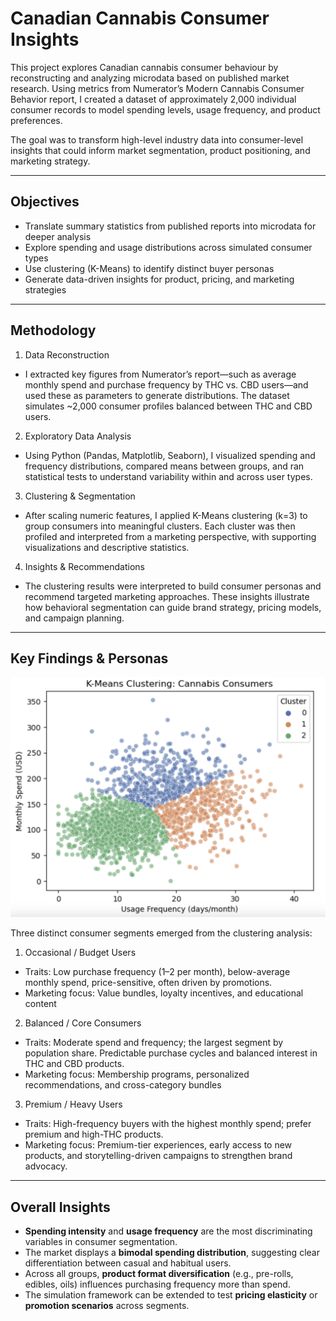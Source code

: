 # Canadian Cannabis Consumer Insights  

This project explores Canadian cannabis consumer behaviour by reconstructing and analyzing microdata based on published market research. Using metrics from Numerator’s Modern Cannabis Consumer Behavior report, I created a dataset of approximately 2,000 individual consumer records to model spending levels, usage frequency, and product preferences.

The goal was to transform high-level industry data into consumer-level insights that could inform market segmentation, product positioning, and marketing strategy.

---

## Objectives

- Translate summary statistics from published reports into microdata for deeper analysis
- Explore spending and usage distributions across simulated consumer types
- Use clustering (K-Means) to identify distinct buyer personas
- Generate data-driven insights for product, pricing, and marketing strategies

---

## Methodology

1. Data Reconstruction
- I extracted key figures from Numerator’s report—such as average monthly spend and purchase frequency by THC vs. CBD users—and used these as parameters to generate distributions. The dataset simulates ~2,000 consumer profiles balanced between THC and CBD users.

2. Exploratory Data Analysis
- Using Python (Pandas, Matplotlib, Seaborn), I visualized spending and frequency distributions, compared means between groups, and ran statistical tests to understand variability within and across user types.

3. Clustering & Segmentation
- After scaling numeric features, I applied K-Means clustering (k=3) to group consumers into meaningful clusters. Each cluster was then profiled and interpreted from a marketing perspective, with supporting visualizations and descriptive statistics.

4. Insights & Recommendations
- The clustering results were interpreted to build consumer personas and recommend targeted marketing approaches. These insights illustrate how behavioral segmentation can guide brand strategy, pricing models, and campaign planning.

---

## Key Findings & Personas

![Scatterplot](https://github.com/jordanchow1/cannabis_consumer_insights/blob/main/monthly-spend-vs-usage-frequency.png)

Three distinct consumer segments emerged from the clustering analysis:

1. Occasional / Budget Users

- Traits: Low purchase frequency (1–2 per month), below-average monthly spend, price-sensitive, often driven by promotions.
- Marketing focus: Value bundles, loyalty incentives, and educational content

2. Balanced / Core Consumers

- Traits: Moderate spend and frequency; the largest segment by population share. Predictable purchase cycles and balanced interest in THC and CBD products.
- Marketing focus: Membership programs, personalized recommendations, and cross-category bundles

3. Premium / Heavy Users

- Traits: High-frequency buyers with the highest monthly spend; prefer premium and high-THC products.
- Marketing focus: Premium-tier experiences, early access to new products, and storytelling-driven campaigns to strengthen brand advocacy.

---

## Overall Insights

- **Spending intensity** and **usage frequency** are the most discriminating variables in consumer segmentation.  
- The market displays a **bimodal spending distribution**, suggesting clear differentiation between casual and habitual users.  
- Across all groups, **product format diversification** (e.g., pre-rolls, edibles, oils) influences purchasing frequency more than spend.  
- The simulation framework can be extended to test **pricing elasticity** or **promotion scenarios** across segments.
